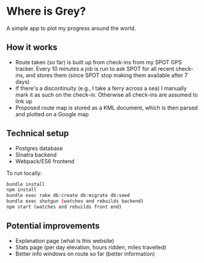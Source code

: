 # Where is Grey?

A simple app to plot my progress around the world.

## How it works

- Route taken (so far) is built up from check-ins from my SPOT GPS tracker.
  Every 10 minutes a job is run to ask SPOT for all recent check-ins, and
  stores them (since SPOT stop making them available after 7 days)
- If there's a discontinuity (e.g., I take a ferry across a sea) I manually
  mark it as such on the check-in. Otherwise all check-ins are assumed to link
  up
- Proposed route map is stored as a KML document, which is then parsed and
  plotted on a Google map

## Technical setup

- Postgres database
- Sinatra backend
- Webpack/ES6 frontend

To run locally:

```bash
bundle install
npm install
bundle exec rake db:create db:migrate db:seed
bundle exec shotgun (watches and rebuilds backend)
npm start (watches and rebuilds front end)
```

## Potential improvements

- Explanation page (what is this website)
- Stats page (per day elevation, hours ridden, miles travelled)
- Better info windows on route so far (better information)
